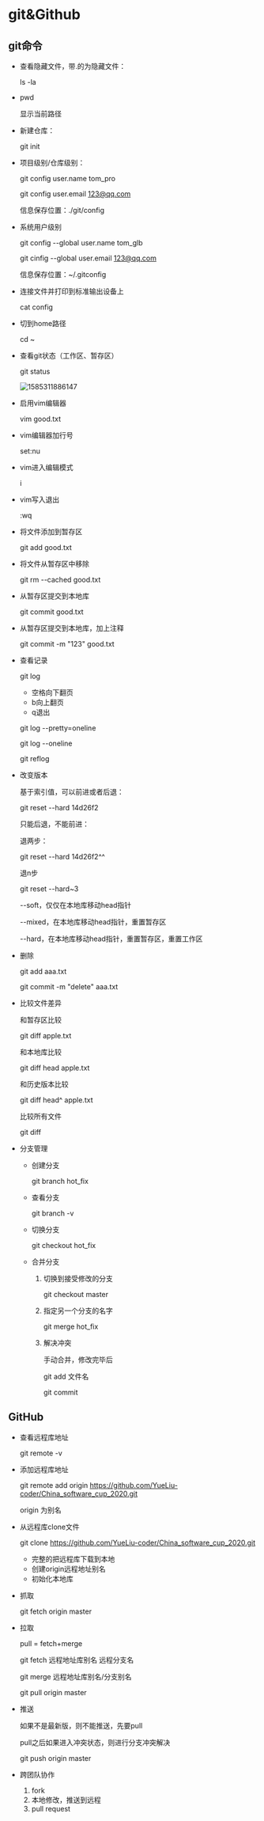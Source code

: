 # git&Github



## git命令

- 查看隐藏文件，带.的为隐藏文件：

  ls -la

  

- pwd

  显示当前路径

  

- 新建仓库：

  git init

  

- 项目级别/仓库级别：

  git config user.name tom_pro

  git config user.email 123@qq.com

  信息保存位置：./git/config

  

- 系统用户级别

  git config --global user.name tom_glb

  git cinfig --global user.email 123@qq.com

  信息保存位置：~/.gitconfig

  

- 连接文件并打印到标准输出设备上

  cat config 

  

- 切到home路径

  cd ~

  

- 查看git状态（工作区、暂存区）

  git status

  ![1585311886147](C:\Users\Administrator\AppData\Roaming\Typora\typora-user-images\1585311886147.png)

  

- 启用vim编辑器

  vim good.txt

  

- vim编辑器加行号

  set:nu

  

- vim进入编辑模式

  i

  

- vim写入退出

  :wq

  

- 将文件添加到暂存区

  git add good.txt

  

- 将文件从暂存区中移除

  git rm --cached good.txt



- 从暂存区提交到本地库

  git commit good.txt

  

- 从暂存区提交到本地库，加上注释

  git commit -m "123" good.txt

  

- 查看记录

  git log

  - 空格向下翻页
  - b向上翻页
  - q退出

  git log --pretty=oneline

  git log --oneline

  git reflog

  

- 改变版本

  基于索引值，可以前进或者后退：

  git reset --hard 14d26f2  

  

  只能后退，不能前进：

  退两步：

  git reset --hard 14d26f2^^

  

  退n步

  git reset --hard~3

  

  --soft，仅仅在本地库移动head指针

  --mixed，在本地库移动head指针，重置暂存区

  --hard，在本地库移动head指针，重置暂存区，重置工作区

  

- 删除

  git add aaa.txt

  git commit -m "delete" aaa.txt

  

- 比较文件差异

  和暂存区比较

  git diff apple.txt

  

  和本地库比较

  git diff head apple.txt

  

  和历史版本比较

  git diff head^ apple.txt

  

  比较所有文件

  git diff

  

- 分支管理

  - 创建分支

    git branch hot_fix

  - 查看分支

    git branch -v

  - 切换分支

    git checkout hot_fix

  - 合并分支

    1. 切换到接受修改的分支

       git checkout master

    2. 指定另一个分支的名字

       git merge hot_fix

    3. 解决冲突

       手动合并，修改完毕后

       git add 文件名

       git commit



## GitHub

- 查看远程库地址

  git remote -v

  

- 添加远程库地址

  git remote add origin https://github.com/YueLiu-coder/China_software_cup_2020.git

  origin 为别名

  

- 从远程库clone文件

  git clone https://github.com/YueLiu-coder/China_software_cup_2020.git

  - 完整的把远程库下载到本地
  - 创建origin远程地址别名
  - 初始化本地库

  

- 抓取

  git fetch origin master

  

- 拉取 

  pull = fetch+merge

  git fetch 远程地址库别名 远程分支名

  git merge 远程地址库别名/分支别名

  git pull origin master



- 推送

  如果不是最新版，则不能推送，先要pull

  pull之后如果进入冲突状态，则进行分支冲突解决

  git push origin master 

  

- 跨团队协作

  1. fork
  2. 本地修改，推送到远程
  3. pull request